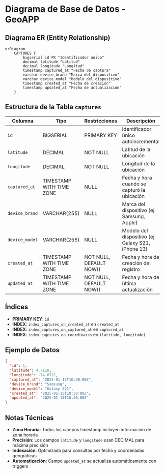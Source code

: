 # Diagrama de Base de Datos - GeoAPP

## Diagrama ER (Entity Relationship)

```mermaid
erDiagram
    CAPTURES {
        bigserial id PK "Identificador único"
        decimal latitude "Latitud"
        decimal longitude "Longitud" 
        timestamp captured_at "Fecha de captura"
        varchar device_brand "Marca del dispositivo"
        varchar device_model "Modelo del dispositivo"
        timestamp created_at "Fecha de creación"
        timestamp updated_at "Fecha de actualización"
    }
```

## Estructura de la Tabla `captures`

| Columna | Tipo | Restricciones | Descripción |
|---------|------|---------------|-------------|
| `id` | BIGSERIAL | PRIMARY KEY | Identificador único autoincremental |
| `latitude` | DECIMAL | NOT NULL | Latitud de la ubicación |
| `longitude` | DECIMAL | NOT NULL | Longitud de la ubicación |
| `captured_at` | TIMESTAMP WITH TIME ZONE | NULL | Fecha y hora cuando se capturó la ubicación |
| `device_brand` | VARCHAR(255) | NULL | Marca del dispositivo (ej: Samsung, Apple) |
| `device_model` | VARCHAR(255) | NULL | Modelo del dispositivo (ej: Galaxy S21, iPhone 13) |
| `created_at` | TIMESTAMP WITH TIME ZONE | NOT NULL, DEFAULT NOW() | Fecha y hora de creación del registro |
| `updated_at` | TIMESTAMP WITH TIME ZONE | NOT NULL, DEFAULT NOW() | Fecha y hora de última actualización |

## Índices

- **PRIMARY KEY**: `id`
- **INDEX**: `index_captures_on_created_at` en `created_at`
- **INDEX**: `index_captures_on_captured_at` en `captured_at`
- **INDEX**: `index_captures_on_coordinates` en `(latitude, longitude)`

## Ejemplo de Datos

```json
{
  "id": 1,
  "latitude": 4.7110,
  "longitude": -74.0721,
  "captured_at": "2025-01-15T10:30:00Z",
  "device_brand": "Samsung",
  "device_model": "Galaxy S21",
  "created_at": "2025-01-15T10:30:00Z",
  "updated_at": "2025-01-15T10:30:00Z"
}
```

## Notas Técnicas

- **Zona Horaria**: Todos los campos timestamp incluyen información de zona horaria
- **Precisión**: Los campos `latitude` y `longitude` usan DECIMAL para máxima precisión
- **Indexación**: Optimizado para consultas por fecha y coordenadas geográficas
- **Automatización**: Campo `updated_at` se actualiza automáticamente con triggers

